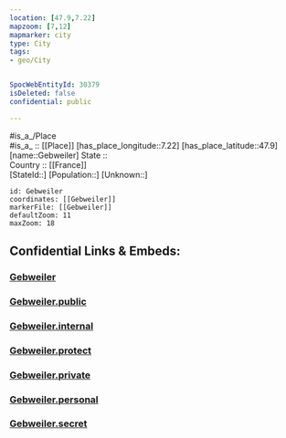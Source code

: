 ```yaml
---
location: [47.9,7.22] 
mapzoom: [7,12] 
mapmarker: city 
type: City
tags:
- geo/City


SpocWebEntityId: 30379
isDeleted: false
confidential: public

---
```

#is_a_/Place  
#is_a_ :: [[Place]] 
[has_place_longitude::7.22] 
[has_place_latitude::47.9] 
[name::Gebweiler] 
State ::  
Country :: [[France]]  
[StateId::] 
[Population::] 
[Unknown::] 


```leaflet
id: Gebweiler
coordinates: [[Gebweiler]] 
markerFile: [[Gebweiler]] 
defaultZoom: 11 
maxZoom: 18
```


## Confidential Links & Embeds: 

### [Gebweiler](/_Standards/Earth/Continent/Europe/Europe~West/France/regions~France/Grand_Est/departments~Grand_Est/Haut-Rhin/communes~Haut-Rhin/Guebwiller/cities~Guebwiller/Gebweiler.md) 

### [Gebweiler.public](/_public/Earth/Continent/Europe/Europe~West/France/regions~France/Grand_Est/departments~Grand_Est/Haut-Rhin/communes~Haut-Rhin/Guebwiller/cities~Guebwiller/Gebweiler.public.md) 

### [Gebweiler.internal](/_internal/Earth/Continent/Europe/Europe~West/France/regions~France/Grand_Est/departments~Grand_Est/Haut-Rhin/communes~Haut-Rhin/Guebwiller/cities~Guebwiller/Gebweiler.internal.md) 

### [Gebweiler.protect](/_protect/Earth/Continent/Europe/Europe~West/France/regions~France/Grand_Est/departments~Grand_Est/Haut-Rhin/communes~Haut-Rhin/Guebwiller/cities~Guebwiller/Gebweiler.protect.md) 

### [Gebweiler.private](/_private/Earth/Continent/Europe/Europe~West/France/regions~France/Grand_Est/departments~Grand_Est/Haut-Rhin/communes~Haut-Rhin/Guebwiller/cities~Guebwiller/Gebweiler.private.md) 

### [Gebweiler.personal](/_personal/Earth/Continent/Europe/Europe~West/France/regions~France/Grand_Est/departments~Grand_Est/Haut-Rhin/communes~Haut-Rhin/Guebwiller/cities~Guebwiller/Gebweiler.personal.md) 

### [Gebweiler.secret](/_secret/Earth/Continent/Europe/Europe~West/France/regions~France/Grand_Est/departments~Grand_Est/Haut-Rhin/communes~Haut-Rhin/Guebwiller/cities~Guebwiller/Gebweiler.secret.md)

